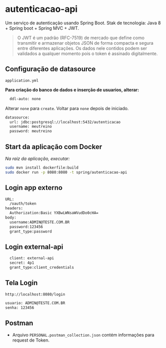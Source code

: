 # autenticacao-api

Um serviço de autenticação usando Spring Boot.
Stak de tecnologia: Java 8 + Spring boot + Spring MVC + JWT.

> O JWT é um padrão (RFC-7519) de mercado que define como transmitir e armazenar objetos JSON de forma compacta e segura entre diferentes aplicações. Os dados nele contidos podem ser validados a qualquer momento pois o token é assinado digitalmente.


## Configuração de datasource

`application.yml`

**Para criação do banco de dados e inserção de usuarios, alterar:**
  ```bash
    ddl-auto: none
  ```
  Alterar  `none` para `create`. Voltar para `none` depois de iniciado.
  ```bash
  datasource:
    url: jdbc:postgresql://localhost:5432/autenticacao
    username: meutreino
    password: meutreino
   ```


## Start da aplicação com Docker

_Na raiz da aplicação, executar:_
  ```bash
  sudo mvn install dockerfile:build
  sudo docker run -p 8080:8080 -t spring/autenticacao-api
  ```

## Login app externo
  ```bash
  URL:
    /oauth/token
  headers:
    Authorization:Basic YXBwLWNsaWVudDo0cHA=
  body:
    username:ADMIN@TESTE.COM.BR
    password:123456
    grant_type:password
   ```

## Login external-api
  ```bash
    client: external-api
    secret: 4p1
    grant_type:client_credentials
   ```
## Tela Login
`http://localhost:8080/login`
 ``` sh
 usuario: ADMIN@TESTE.COM.BR
 senha: 123456
 ```
 
 ## Postman
  - Arquivo `PERSONAL.postman_collection.json` contém informações para request de Token.
